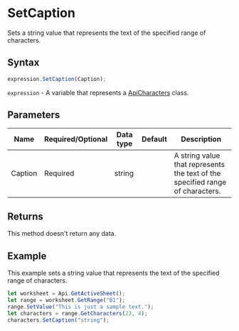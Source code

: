 # SetCaption

Sets a string value that represents the text of the specified range of characters.

## Syntax

```javascript
expression.SetCaption(Caption);
```

`expression` - A variable that represents a [ApiCharacters](../ApiCharacters.md) class.

## Parameters

| **Name** | **Required/Optional** | **Data type** | **Default** | **Description** |
| ------------- | ------------- | ------------- | ------------- | ------------- |
| Caption | Required | string |  | A string value that represents the text of the specified range of characters. |

## Returns

This method doesn't return any data.

## Example

This example sets a string value that represents the text of the specified range of characters.

```javascript editor-xlsx
let worksheet = Api.GetActiveSheet();
let range = worksheet.GetRange("B1");
range.SetValue("This is just a sample text.");
let characters = range.GetCharacters(23, 4);
characters.SetCaption("string");
```
